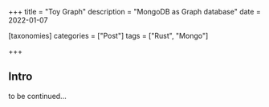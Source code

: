 +++
title = "Toy Graph"
description = "MongoDB as Graph database"
date = 2022-01-07

[taxonomies]
categories = ["Post"]
tags = ["Rust", "Mongo"]

+++

## Intro

to be continued...

